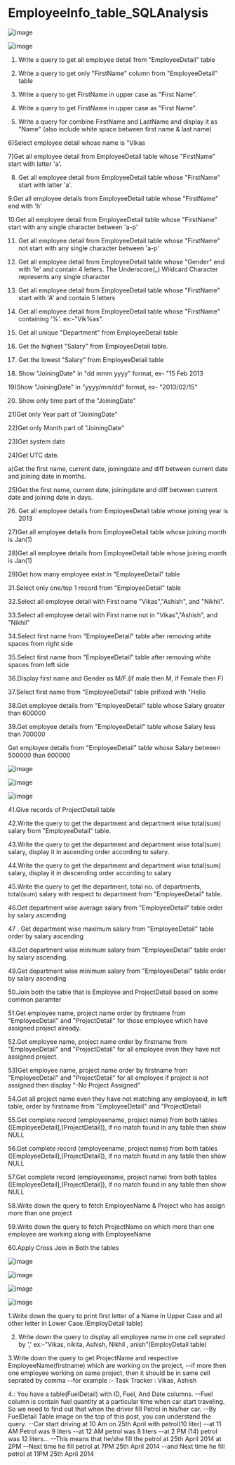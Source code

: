 # EmployeeInfo_table_SQLAnalysis

![image](https://github.com/AnuskaSahu1996/EmployeeInfo_table_SQLAnalysis/assets/144818919/d1a3e8d7-b7b7-4326-aec1-6d88987f7096)


![image](https://github.com/AnuskaSahu1996/EmployeeInfo_table_SQLAnalysis/assets/144818919/8a7b61fe-72ff-42e8-a2be-9e19216b39c6)


1) Write a query to get all employee detail from "EmployeeDetail" table

2) Write a query to get only "FirstName" column from "EmployeeDetail" table


3) Write a query to get FirstName in upper case as "First Name".

4) Write a query to get FirstName in upper case as "First Name".

5) Write a query for combine FirstName and LastName and display it as "Name" (also include white space between first name & last name)

6)Select employee detail whose name is "Vikas

7)Get all employee detail from EmployeeDetail table whose "FirstName" start with latter 'a'.


8) Get all employee detail from EmployeeDetail table whose "FirstName" start with latter 'a'.

9.Get all employee details from EmployeeDetail table whose "FirstName" end with 'h'

10.Get all employee detail from EmployeeDetail table whose "FirstName" start with any single character between 'a-p'


11) Get all employee detail from EmployeeDetail table whose "FirstName" not start with any single character between 'a-p'


12) Get all employee detail from EmployeeDetail table whose "Gender" end with 'le' and contain 4 letters. The Underscore(_) Wildcard Character represents any single character


13) Get all employee detail from EmployeeDetail table whose "FirstName" start with 'A' and contain 5 letters


14) Get all employee detail from EmployeeDetail table whose "FirstName" containing '%'. ex:-"Vik%as".


15) Get all unique "Department" from EmployeeDetail table

16) Get the highest "Salary" from EmployeeDetail table.

17) Get the lowest "Salary" from EmployeeDetail table

18) Show "JoiningDate" in "dd mmm yyyy" format, ex- "15 Feb 2013

19)Show "JoiningDate" in "yyyy/mm/dd" format, ex- "2013/02/15"

20) Show only time part of the "JoiningDate"

21)Get only Year part of "JoiningDate"

22)Get only Month part of "JoiningDate”

23)Get system date

24)Get UTC date.

a)Get the first name, current date, joiningdate and diff between current date and joining date in months.

25)Get the first name, current date, joiningdate and diff between current date and joining date in days.

26) Get all employee details from EmployeeDetail table whose joining year is 2013


27)Get all employee details from EmployeeDetail table whose joining month is Jan(1)

28)Get all employee details from EmployeeDetail table whose joining month is Jan(1)

29)Get how many employee exist in "EmployeeDetail" table


31.Select only one/top 1 record from "EmployeeDetail" table

32.Select all employee detail with First name "Vikas","Ashish", and "Nikhil".


33.Select all employee detail with First name not in "Vikas","Ashish", and "Nikhil"

34.Select first name from "EmployeeDetail" table after removing white spaces from right side

35.Select first name from "EmployeeDetail" table after removing white spaces from left side

36.Display first name and Gender as M/F.(if male then M, if Female then F)


37.Select first name from "EmployeeDetail" table prifixed with "Hello


38.Get employee details from "EmployeeDetail" table whose Salary greater than 600000


39.Get employee details from "EmployeeDetail" table whose Salary less than 700000

Get employee details from "EmployeeDetail" table whose Salary between 500000 than 600000

![image](https://github.com/AnuskaSahu1996/EmployeeInfo_table_SQLAnalysis/assets/144818919/61b4b537-d35e-4631-b508-3d5b0059792a)

![image](https://github.com/AnuskaSahu1996/EmployeeInfo_table_SQLAnalysis/assets/144818919/7272280d-0b75-4803-8f77-aba6a04a836c)

![image](https://github.com/AnuskaSahu1996/EmployeeInfo_table_SQLAnalysis/assets/144818919/6f98f1bd-bc8f-448e-aca7-bdb3b669a608)

41.Give records of ProjectDetail table

42.Write the query to get the department and department wise total(sum) salary from "EmployeeDetail" table.

43.Write the query to get the department and department wise total(sum) salary, display it in ascending order according to salary.

44.Write the query to get the department and department wise total(sum) salary, display it in descending order according to salary


45.Write the query to get the department, total no. of departments, total(sum) salary with respect to department from "EmployeeDetail" table.


46.Get department wise average salary from "EmployeeDetail" table order by salary ascending


47 . Get department wise maximum salary from "EmployeeDetail" table order by salary ascending


48.Get department wise minimum salary from "EmployeeDetail" table order by salary ascending.

49.Get department wise minimum salary from "EmployeeDetail" table order by salary ascending

50.Join both the table that is Employee and ProjectDetail based on some common paramter

51.Get employee name, project name order by firstname from "EmployeeDetail" and "ProjectDetail" for those employee which have assigned project already.

52.Get employee name, project name order by firstname from "EmployeeDetail" and "ProjectDetail" for all employee even they have not assigned project.


53)Get employee name, project name order by firstname from "EmployeeDetail" and "ProjectDetail" for all employee if project is not assigned then display "-No Project Assigned"


54.Get all project name even they have not matching any employeeid, in left table, order by firstname from "EmployeeDetail" and "ProjectDetail

55.Get complete record (employeename, project name) from both tables ([EmployeeDetail],[ProjectDetail]), if no match found in any table then show NULL


56.Get complete record (employeename, project name) from both tables ([EmployeeDetail],[ProjectDetail]), if no match found in any table then show NULL


57.Get complete record (employeename, project name) from both tables ([EmployeeDetail],[ProjectDetail]), if no match found in any table then show NULL


58.Write down the query to fetch EmployeeName & Project who has assign more than one project


59.Write down the query to fetch ProjectName on which more than one employee are working along with EmployeeName


60.Apply Cross Join in Both the tables

![image](https://github.com/AnuskaSahu1996/EmployeeInfo_table_SQLAnalysis/assets/144818919/cd6921bb-30ec-4581-be95-897e921307c5)

![image](https://github.com/AnuskaSahu1996/EmployeeInfo_table_SQLAnalysis/assets/144818919/d26d4c61-bb43-43a2-a66b-d63c179646ab)


![image](https://github.com/AnuskaSahu1996/EmployeeInfo_table_SQLAnalysis/assets/144818919/59ea366e-9a48-4383-a053-dd6c3937c984)

![image](https://github.com/AnuskaSahu1996/EmployeeInfo_table_SQLAnalysis/assets/144818919/c690a9be-d43a-4db3-b1a5-e388fdc63a0a)


1.Write down the query to print first letter of a Name in Upper Case and all other letter in Lower Case.(EmployDetail table)

2. Write down the query to display all employee name in one cell seprated by ',' ex:-"Vikas, nikita, Ashish, Nikhil , anish"(EmployDetail table)

3.Write down the query to get ProjectName and respective EmployeeName(firstname) which are working on the project, --if more then one employee working on same project, then it should be in same cell seprated by comma 
--for example :- Task Tracker : Vikas, Ashish

4.: You have a table(FuelDetail) with ID, Fuel, And Date columns. --Fuel column is contain fuel quantity at a particular time when car start traveling.
 So we need to find out that when the driver fill Petrol in his/her car.
 --By FuelDetail Table image on the top of this post, you can understand the query.
 --Car start driving at 10 Am on 25th April with petrol(10 liter) 
--at 11 AM Petrol was 9 liters
 --at 12 AM petrol was 8 liters 
--at 2 PM (14) petrol was 12 liters... 
--This means that he/she fill the petrol at 25th April 2014 at 2PM --Next time he fill petrol at 7PM 25th April 2014 
--and Next time he fill petrol at 11PM 25th April 2014



